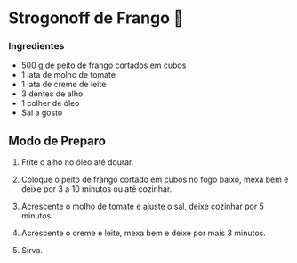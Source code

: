 # Strogonoff de Frango :chicken:

### Ingredientes



- 500 g de peito de frango cortados em cubos
- 1 lata de molho de tomate
- 1 lata de creme de leite
- 3 dentes de alho
- 1 colher de óleo
- Sal a gosto



## Modo de Preparo



1. Frite o alho no óleo até dourar.

2. Coloque o peito de frango cortado em cubos no fogo baixo, mexa bem e deixe por 3 a 10 minutos ou até cozinhar.

3. Acrescente o molho de tomate e ajuste o sal, deixe cozinhar por 5 minutos.

4. Acrescente o creme e leite, mexa bem e deixe por mais 3 minutos.

5. Sirva.

   

